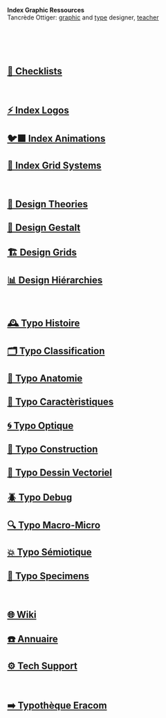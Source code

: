   **Index Graphic Ressources**  
  Tancrède Ottiger: [graphic](https://t-o.studio) and [type](https://t-o.supply) designer, [teacher](https://studioto.github.io)
# &nbsp;

<!---
## [🦚 Index Littérature Visuelle]()
## [💼 Portfolio](Student's projects)
--->

## [📝 Checklists](/check-things)
&nbsp;
## [⚡ Index Logos]()
## [🐦‍⬛ Index Animations]()
## [🏢 Index Grid Systems]()
&nbsp;
## [🔮 Design Theories](/)
## [🔲 Design Gestalt](/)
## [🏗️ Design Grids](/)
## [📊 Design Hiérarchies](/)
&nbsp;
## [🕰️ Typo Histoire](/overview-writing-history)
## [🗂️ Typo Classification](/classify-typefaces)
## [🔬 Typo Anatomie](/describe-typefaces)
## [🧬 Typo Caractèristiques](/parameter-typefaces)
## [🌀 Typo Optique](/correct-typeface)
## [🔨 Typo Construction](/construct-typeface)
## [📐 Typo Dessin Vectoriel](/draw-vectors)
## [🪲 Typo Debug](/debug-typefaces)
## [🔍 Typo Macro-Micro](/set-typefaces)
## [💥 Typo Sémiotique](/denote-typefaces)
## [🧪 Typo Specimens](/index-specimens)
&nbsp;
## [🌐 Wiki](/index-graphic-terminology)
## [☎️ Annuaire](/index-designers)
## [⚙️ Tech Support](/support-technology)
&nbsp;
## [➡️ Typothèque Eracom](http://typo.eracom.ch)
